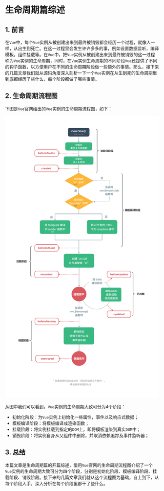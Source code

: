 <!--
 * @Author: gaojikai gaojikai@fehorizon.com
 * @Date: 2023-09-21 13:36:08
 * @LastEditors: gaojikai gaojikai@fehorizon.com
 * @LastEditTime: 2023-09-26 09:36:49
 * @FilePath: \gaoter\sourceCode\vue2SourceCode\lifecycle\index.md
 * @Description: 这是默认设置,请设置`customMade`, 打开koroFileHeader查看配置 进行设置: https://github.com/OBKoro1/koro1FileHeader/wiki/%E9%85%8D%E7%BD%AE
-->
#  生命周期篇综述

## 1. 前言

在`Vue`中，每个`Vue`实例从被创建出来到最终被销毁都会经历一个过程，就像人一样，从出生到死亡。在这一过程里会发生许许多多的事，例如设置数据监听，编译模板，组件挂载等。在`Vue`中，把`Vue`实例从被创建出来到最终被销毁的这一过程称为`Vue`实例的生命周期，同时，在`Vue`实例生命周期的不同阶段`Vue`还提供了不同的钩子函数，以方便用户在不同的生命周期阶段做一些额外的事情。那么，接下来的几篇文章我们就从源码角度深入剖析一下一个`Vue`实例在从生到死的生命周期里到底都经历了些什么，每个阶段都做了哪些事情。

## 2. 生命周期流程图

下图是`Vue`官网给出的`Vue`实例的生命周期流程图，如下：

![](../images/lifecycle/1.jpg)

从图中我们可以看到，`Vue`实例的生命周期大致可分为4个阶段：

- 初始化阶段：为`Vue`实例上初始化一些属性，事件以及响应式数据；
- 模板编译阶段：将模板编译成渲染函数；
- 挂载阶段：将实例挂载到指定的`DOM`上，即将模板渲染到真实`DOM`中；
- 销毁阶段：将实例自身从父组件中删除，并取消依赖追踪及事件监听器；



## 3. 总结

本篇文章是生命周期篇的开篇综述，借用`Vue`官网的生命周期流程图介绍了一个`Vue`实例的生命周期大致可分为四个阶段，分别是初始化阶段、模板编译阶段、挂载阶段、销毁阶段。接下来的几篇文章我们就从这个流程图为基础，自上到下，从每个阶段入手，深入分析在每个阶段里都干了些什么。
